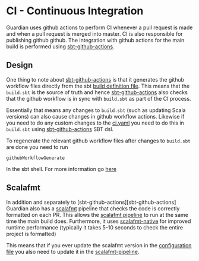 # CI - Continuous Integration

Guardian uses github actions to perform CI whenever a pull request is made and when a pull request is merged into
master. CI is also responsible for publishing github github. The integration with github actions for the main build is
performed using [sbt-github-actions][sbt-github-actions-link].

## Design

One thing to note about [sbt-github-actions][sbt-github-actions-link] is that it generates the github workflow files
directly from the sbt [build definition file](https://github.com/aiven/guardian-for-apache-kafka/blob/main/build.sbt).
This means that the `build.sbt` is the source of truth and hence [sbt-github-actions][sbt-github-actions-link] also
checks that the github workflow is in sync with `build.sbt` as part of the CI process.

Essentially that means any changes to `build.sbt` (such as updating Scala versions) can also cause changes in github
workflow actions. Likewise if you need to do any custom changes to
the [ci.yaml](https://github.com/aiven/guardian-for-apache-kafka/blob/main/.github/workflows/ci.yml) you need to do this
in `build.sbt` using [sbt-github-actions][sbt-github-actions-link] SBT dsl.

To regenerate the relevant github workflow files after changes to `build.sbt` are done you need to run

```
githubWorkflowGenerate
```

In the sbt shell. For more information go [here](https://github.com/djspiewak/sbt-github-actions#generative-plugin)

## Scalafmt

In addition and separately to [sbt-github-actions][sbt-github-actions] Guardian also has a [scalafmt][scalafmt-link]
pipeline that checks the code is correctly formatted on each PR. This allows
the [scalafmt pipeline](https://github.com/aiven/guardian-for-apache-kafka/blob/main/.github/workflows/format.yml) to
run at the same time the main build does. Furthermore, it
uses [scalafmt-native](https://scalameta.org/scalafmt/docs/installation.html#native-image) for improved runtime
performance (typically it takes 5-10 seconds to check the entire project is formatted)

This means that if you ever update the scalafmt version in
the [configuration file](https://github.com/aiven/guardian-for-apache-kafka/blob/main/.scalafmt.conf#L1) you also need
to update it in
the [scalafmt-pipeline](https://github.com/aiven/guardian-for-apache-kafka/blob/main/.github/workflows/format.yml#L26).

[sbt-github-actions-link]: https://github.com/djspiewak/sbt-github-actions
[scalafmt-link]: https://scalameta.org/scalafmt/
